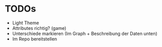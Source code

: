 # TODOs

- Light Theme
- Attributes richtig? (game)
- Unterschiede markieren (Im Graph + Beschreibung der Daten unten)
- Im Repo bereitstellen
